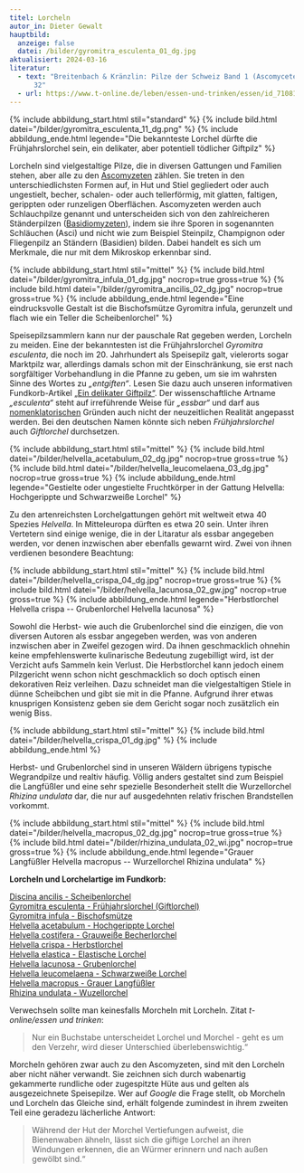 ```yaml
---
titel: Lorcheln
autor_in: Dieter Gewalt
hauptbild:
  anzeige: false
  datei: /bilder/gyromitra_esculenta_01_dg.jpg
aktualisiert: 2024-03-16
literatur:
  - text: "Breitenbach & Kränzlin: Pilze der Schweiz Band 1 (Ascomyceten) Nr. 11 -
      32"
  - url: https://www.t-online.de/leben/essen-und-trinken/essen/id_71081130/lorchel-oder-morchel-so-unterscheiden-sie-die-pilze.html
---
```

{% include abbildung_start.html stil="standard" %}
{% include bild.html datei="/bilder/gyromitra_esculenta_11_dg.png" %}
{% include abbildung_ende.html legende="Die bekannteste Lorchel dürfte die Frühjahrslorchel sein, ein delikater, aber potentiell tödlicher Giftpilz" %}

Lorcheln sind vielgestaltige Pilze, die in diversen Gattungen und Familien stehen, aber alle zu den [Ascomyzeten](Ascomyzeten "Glossar") zählen. Sie treten in den unterschiedlichsten Formen auf, in Hut und Stiel gegliedert oder auch ungestielt, becher, schalen- oder auch tellerförmig, mit glatten, faltigen, gerippten oder runzeligen Oberflächen. Ascomyzeten werden auch Schlauchpilze genannt und unterscheiden sich von den zahlreicheren Ständerpilzen ([Basidiomyzeten](Basidiomyzeten "Glossar")), indem sie ihre Sporen in sogenannten Schläuchen (Asci) und nicht wie zum Beispiel Steinpilz, Champignon oder Fliegenpilz an Ständern (Basidien) bilden. Dabei handelt es sich um Merkmale, die nur mit dem Mikroskop erkennbar sind.

{% include abbildung_start.html stil="mittel" %}
{% include bild.html datei="/bilder/gyromitra_infula_01_dg.jpg" nocrop=true gross=true %}
{% include bild.html datei="/bilder/gyromitra_ancilis_02_dg.jpg" nocrop=true gross=true %}
{% include abbildung_ende.html legende="Eine eindrucksvolle Gestalt ist die Bischofsmütze Gyromitra infula, gerunzelt und flach wie ein Teller die Scheibenlorchel" %}

Speisepilzsammlern kann nur der pauschale Rat gegeben werden, Lorcheln zu meiden. Eine der bekanntesten ist die Frühjahrslorchel *Gyromitra esculenta*, die noch im 20. Jahrhundert als Speisepilz galt, vielerorts sogar Marktpilz war, allerdings damals schon mit der Einschränkung, sie erst nach sorgfältiger Vorbehandlung in die Pfanne zu geben, um sie im wahrsten Sinne des Wortes zu *„entgiften“*. Lesen Sie dazu auch unseren informativen Fundkorb-Artikel [„Ein delikater Giftpilz“](/artikel/ein-delikater-giftpilz). Der wissenschaftliche Artname *„esculenta“* steht auf irreführende Weise für *„essbar“* und darf aus [nomenklatorischen](Nomenklatur "Glossar") Gründen auch nicht der neuzeitlichen Realität angepasst werden. Bei den deutschen Namen könnte sich neben *Frühjahrslorchel* auch *Giftlorchel* durchsetzen.

{% include abbildung_start.html stil="mittel" %}
{% include bild.html datei="/bilder/helvella_acetabulum_02_dg.jpg" nocrop=true gross=true %}
{% include bild.html datei="/bilder/helvella_leucomelaena_03_dg.jpg" nocrop=true gross=true %}
{% include abbildung_ende.html legende="Gestielte oder ungestielte Fruchtkörper in der Gattung Helvella: Hochgerippte und Schwarzweiße Lorchel" %}

Zu den artenreichsten Lorchelgattungen gehört mit weltweit etwa 40 Spezies *Helvella*. In Mitteleuropa dürften es etwa 20 sein. Unter ihren Vertetern sind einige wenige, die in der Litaratur als essbar angegeben werden, vor denen inzwischen aber ebenfalls gewarnt wird. Zwei von ihnen verdienen besondere Beachtung:

{% include abbildung_start.html stil="mittel" %}
{% include bild.html datei="/bilder/helvella_crispa_04_dg.jpg" nocrop=true gross=true %}
{% include bild.html datei="/bilder/helvella_lacunosa_02_gw.jpg" nocrop=true gross=true %}
{% include abbildung_ende.html legende="Herbstlorchel Helvella crispa -- Grubenlorchel Helvella lacunosa" %}

Sowohl die Herbst- wie auch die Grubenlorchel sind die einzigen, die von diversen Autoren als essbar angegeben werden, was von anderen inzwischen aber in Zweifel gezogen wird. Da ihnen geschmacklich ohnehin keine empfehlenswerte kulinarische Bedeutung zugebilligt wird, ist der Verzicht aufs Sammeln kein Verlust. Die Herbstlorchel kann jedoch einem Pilzgericht wenn schon nicht geschmacklich so doch optisch einen dekorativen Reiz verleihen. Dazu schneidet man die vielgestaltigen Stiele in dünne Scheibchen und gibt sie mit in die Pfanne. Aufgrund ihrer etwas knusprigen Konsistenz geben sie dem Gericht sogar noch zusätzlich ein wenig Biss.

{% include abbildung_start.html stil="mittel" %}
{% include bild.html datei="/bilder/helvella_crispa_01_dg.jpg" %}
{% include abbildung_ende.html %}

Herbst- und Grubenlorchel sind in unseren Wäldern übrigens typische Wegrandpilze und realtiv häufig. Völlig anders gestaltet sind zum Beispiel die Langfüßler und eine sehr spezielle Besonderheit stellt die Wurzellorchel *Rhizina undulata* dar, die nur auf ausgedehnten relativ frischen Brandstellen vorkommt.

{% include abbildung_start.html stil="mittel" %}
{% include bild.html datei="/bilder/helvella_macropus_02_dg.jpg" nocrop=true gross=true %}
{% include bild.html datei="/bilder/rhizina_undulata_02_wi.jpg" nocrop=true gross=true %}
{% include abbildung_ende.html legende="Grauer Langfüßler Helvella macropus -- Wurzellorchel Rhizina undulata" %}

**Lorcheln und Lorchelartige im Fundkorb:**

[Discina ancilis - Scheibenlorchel](/pilze/discina-ancilis-scheibenlorchel-größter-scheibling)\
[Gyromitra esculenta - Frühjahrslorchel (Giftlorchel)](/pilze/gyromitra-esculenta-frühjahrslorchel)\
[Gyromitra infula - Bischofsmütze](/pilze/gyromitra-infula-bischofsmütze)\
[Helvella acetabulum - Hochgerippte Lorchel](/pilze/helvella-acetabulum-hochgerippte-lorchel)\
[Helvella costifera - Grauweiße Becherlorchel](/pilze/helvella-costifera-grauweiße-becherlorchel)\
[Helvella crispa - Herbstlorchel](/pilze/helvella-crispa-herbstlorchel)\
[Helvella elastica - Elastische Lorchel](/pilze/helvella-elastica-elastische-lorchel)\
[Helvella lacunosa - Grubenlorchel](/pilze/helvella-lacunosa-grubenlorchel)\
[Helvella leucomelaena - Schwarzweiße Lorchel](/pilze/helvella-leucomelaena-schwarzweiße-lorchel)\
[Helvella macropus - Grauer Langfüßler](/pilze/helvella-macropus-grauer-langfüßler)\
[Rhizina undulata - Wuzellorchel](/pilze/rhizina-undulata-wurzellorchel)

Verwechseln sollte man keinesfalls Morcheln mit Lorcheln. Zitat *t-online/essen und trinken*:

> Nur ein Buchstabe unterscheidet Lorchel und Morchel - geht es um den Verzehr, wird dieser Unterschied überlebenswichtig.“ 

Morcheln gehören zwar auch zu den Ascomyzeten, sind mit den Lorcheln aber nicht näher verwandt. Sie zeichnen sich durch wabenartig gekammerte rundliche oder zugespitzte Hüte aus und gelten als ausgezeichnete Speisepilze. Wer auf *Google* die Frage stellt, ob Morcheln und Lorcheln das Gleiche sind, erhält folgende zumindest in ihrem zweiten Teil eine geradezu lächerliche Antwort:

> Während der Hut der Morchel Vertiefungen aufweist, die Bienenwaben ähneln, lässt sich die giftige Lorchel an ihren Windungen erkennen, die an Würmer erinnern und nach außen gewölbt sind.“